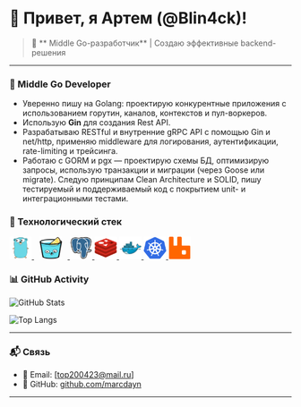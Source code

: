 # 👋 Привет, я Артем (@Blin4ck)!
> 🚀 ** Middle Go-разработчик** | Создаю эффективные backend-решения   

---

### 🧱 Middle Go Developer
- Уверенно пишу на Golang: проектирую конкурентные приложения с использованием горутин, каналов, контекстов и пул-воркеров.
- Использую **Gin** для создания Rest API.
- Разрабатываю RESTful и внутренние gRPC API с помощью Gin и net/http, применяю middleware для логирования, аутентификации, rate-limiting и трейсинга.
- Работаю с GORM и pgx — проектирую схемы БД, оптимизирую запросы, использую транзакции и миграции (через Goose или migrate).
Следую принципам Clean Architecture и SOLID, пишу тестируемый и поддерживаемый код с покрытием unit- и интеграционными тестами.

### 🌿  Технологический стек

<p align="left">
  <a href="https://golang.org" target="_blank" rel="noreferrer">
    <img src="https://raw.githubusercontent.com/devicons/devicon/master/icons/go/go-original.svg" alt="go" width="40" height="40"/>
  </a>
  <a href="https://gin-gonic.com" target="_blank" rel="noreferrer">
    <img src="https://raw.githubusercontent.com/gin-gonic/logo/master/color.png" alt="gin" width="40" height="40" style="margin: 0 10px"/>
  </a>
  <a href="https://www.postgresql.org" target="_blank" rel="noreferrer">
    <img src="https://raw.githubusercontent.com/devicons/devicon/master/icons/postgresql/postgresql-original.svg" alt="postgresql" width="40" height="40"/>
  </a>
  <a href="https://redis.io" target="_blank" rel="noreferrer">
    <img src="https://raw.githubusercontent.com/devicons/devicon/master/icons/redis/redis-original.svg" alt="redis" width="40" height="40"/>
  </a>
  <a href="https://www.docker.com" target="_blank" rel="noreferrer">
    <img src="https://raw.githubusercontent.com/devicons/devicon/master/icons/docker/docker-original.svg" alt="docker" width="40" height="40"/>
  </a>
  <a href="https://kubernetes.io" target="_blank" rel="noreferrer">
    <img src="https://raw.githubusercontent.com/devicons/devicon/master/icons/kubernetes/kubernetes-plain.svg" alt="kubernetes" width="40" height="40"/>
  </a>
  <a href="https://www.rabbitmq.com" target="_blank" rel="noreferrer">
    <img src="https://raw.githubusercontent.com/devicons/devicon/master/icons/rabbitmq/rabbitmq-original.svg" alt="rabbitmq" width="40" height="40"/>
  </a>
</p>


### 📊 GitHub Activity

![GitHub Stats](https://github-readme-stats.vercel.app/api?username=Blin4ck&theme=vue-dark&show_icons=true&hide_border=true&count_private=true)

![Top Langs](https://github-readme-stats.vercel.app/api/top-langs/?username=Blin4ck&layout=compact&theme=dark )

---

### 📬 Связь

- 📧 Email: [top200423@mail.ru]
- 🔗 GitHub: [github.com/marcdayn](https://github.com/marcdayn )

---
